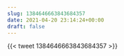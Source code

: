 ```yaml
---
slug: 1384646663843684357
date: 2021-04-20 23:14:24+00:00
draft: false
---
```


{{< tweet 1384646663843684357 >}}
